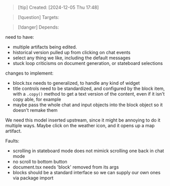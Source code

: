
>[!tip] Created: [2024-12-05 Thu 17:48]

>[!question] Targets: 

>[!danger] Depends: 

need to have:
- multiple artifacts being edited.
- historical version pulled up from clicking on chat events
- select any thing we like, including the default messages
- stuck loop criticisms on document generation, or stateboard selections


changes to implement:
- block.tsx needs to generalized, to handle any kind of widget
- title controls need to be standardized, and configured by the block item, with a `.copy()` method to get a text version of the content, even if it isn't copy able, for example
- maybe pass the whole chat and input objects into the block object so it doesn't remake them


We need this model inserted upstream, since it might be annoying to do it multiple ways.
Maybe click on the weather icon, and it opens up a map artifact.

Faults:
- scrolling in stateboard mode does not mimick scrolling one back in chat mode
- no scroll to bottom button
- document.tsx needs 'block' removed from its args
- blocks should be a standard interface so we can supply our own ones via package import